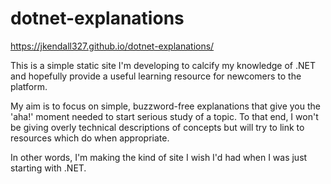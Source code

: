 # dotnet-explanations

https://jkendall327.github.io/dotnet-explanations/

This is a simple static site I'm developing to calcify my knowledge of .NET and hopefully provide a useful learning resource for newcomers to the platform.

My aim is to focus on simple, buzzword-free explanations that give you the 'aha!' moment needed to start serious study of a topic. To that end, I won't be giving overly technical descriptions of concepts but will try to link to resources which do when appropriate.

In other words, I'm making the kind of site I wish I'd had when I was just starting with .NET.
